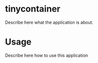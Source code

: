 tinycontainer
=============

Describe here what the application is about.

Usage
=====

Describe here how to use this application
